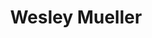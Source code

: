 ---
title: Wesley Mueller
qrcode: data:image/png;base64,iVBORw0KGgoAAAANSUhEUgAAAQAAAAEAAQMAAABmvDolAAAABlBMVEX///8AAABVwtN&#43;AAAB/ElEQVR42uyYPbLsKgyE20VAyBJYCjvzz85YCksgJKDcryQ8bzz3TnSjEWUlpw7&#43;kkFS0xKeeOKJf4uNJBuSq4CvIMuKIGecCwCwNKQeysIK1wCEfH2wAzjyaDH3UFZf4Vi2HjJZLAKUZCHQNZgGpMoquueJGQGtySgfVylGz/1b0f46oPrwqsnkWjz6FwH5cWBEzB2QzoIk60v8OCAlp1rNK0vXzyyTAV1PCcTd10RKZ3G5dZYNAHLKDu0uCcd8SoNZAhx5emZSj7ovG///zwwAV9NBZnlRmzxJcQcS9c9MgFZhZA88GtCHMIq8mwIko2rgyBYIX5Y/smkB2BDy6knHMny1xnJTOQuAqMHWohqCFrKUnKvpfNuDOYBxDwU9yD2omDt&#43;iLkFAECSlhqzEOCLKMZNzE0A27CheTys4quPUZa2gK76kKSzEETaVlfBt8pNAsgR1MtdDzDFF/mPIcgAELLKd325oIWiD3E3BTipRyQZ5XxN3ZdV9eE9JdkAajrGQLq0MR2oYbhtcmYAXrMeRv7YsHTg9MUUcC0PwRoPcaRjYXUXcxPA2IHk0VXXPIS/VqC/DlzLw/EOZdewjK3InACCtFPq0ln12z2YAEjdV2uDhQ9nbgK4tu6uRqqX05aiNeBaHo6xOkutjYF0nwp44oknPuO/AAAA///4urzNTtPW0AAAAABJRU5ErkJggg==
index: false
private: true
---